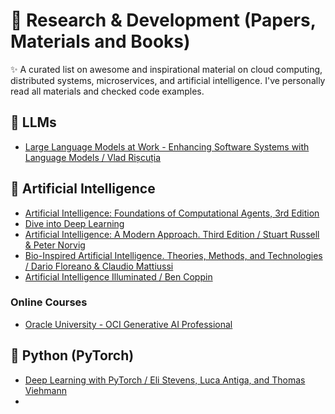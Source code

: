 # 🧬 Research & Development (Papers, Materials and Books)

✨ A curated list on awesome and inspirational material on cloud computing, distributed systems, microservices, and artificial intelligence.
I've personally read all materials and checked code examples.

## 🧠 LLMs

- [Large Language Models at Work - Enhancing Software Systems with Language Models / Vlad Rișcuția](https://vladris.com/llm-book)

## 🤖 Artificial Intelligence
- [Artificial Intelligence: Foundations of Computational Agents, 3rd Edition](https://artint.info/3e/html/ArtInt3e.html)
- [Dive into Deep Learning](https://d2l.ai)
- [Artificial Intelligence: A Modern Approach. Third Edition / Stuart Russell & Peter Norvig](https://people.engr.tamu.edu/guni/csce421/files/AI_Russell_Norvig.pdf)
- [Bio-Inspired Artificial Intelligence. Theories, Methods, and Technologies / Dario Floreano & Claudio Mattiussi](https://mitpress.mit.edu/9780262547734/bio-inspired-artificial-intelligence/)
- [Artificial Intelligence Illuminated / Ben Coppin](http://futuresoft.yolasite.com/resources/Artificial%20Intelligence%20Illuminated.pdf)

### Online Courses
- [Oracle University - OCI Generative AI Professional](https://mylearn.oracle.com/ou/course/oci-generative-ai-professional/136035/)

## 🐍 Python (PyTorch)
- [Deep Learning with PyTorch / Eli Stevens, Luca Antiga, and Thomas Viehmann](https://www.manning.com/books/deep-learning-with-pytorch)
- 
